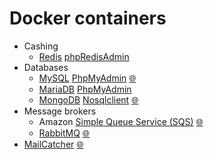 # Docker containers
- Cashing
    - [Redis](http://redis.io) [phpRedisAdmin](github.com/erikdubbelboer/phpRedisAdmin)
- Databases
    - [MySQL](http://mariadb.org) [PhpMyAdmin](http://phpmyadmin.net) [🌐](http://localhost:8081)
    - [MariaDB](http://mariadb.org) [PhpMyAdmin](http://phpmyadmin.net)
    - [MongoDB](http://mongodb.com) [Nosqlclient](http://nosqlclient.com) [🌐](http://localhost:5300)
- Message brokers
    - Amazon [Simple Queue Service (SQS)](http://aws.amazon.com/sqs) [🌐](http://localhost:9325)
    - [RabbitMQ](http://rabbitmq.com) [🌐](http://localhost:15672)
- [MailCatcher](http://mailcatcher.me) [🌐](http://localhost:1080)